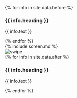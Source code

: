 <div class = 'flex'>
  <div class= 'third container'>
    <div class = 'row'>
    {% for info in site.data.before %}
      <div class = 'col-md-11'>
       <i class="fa fa-5x fa-{{info.icon}}" aria-hidden="true"></i>
        <h3> {{ info.heading }}</h3>
        <p>{{ info.text }}</p>
      </div>
    {% endfor %}
    </div>
  </div>
  <div class = 'third'>
    <div class = 'case'> 
      <div class="phone">
          <div class="phone-top">
            <span class="camera"></span>
            <span class="speaker"></span>
          </div>
          <div class="top-bar"></div>
          <div class="phone-screen">
            {% include screen.md %}
          </div>
          <div class="buttons">
            <span class="on-off"></span>
            <span class="sleep"></span>
            <span class="up"></span>
            <span class="down"></span>
          </div>
          <div class="bottom-bar"></div>
      </div>
        <div class = 'swipe'>
          <img src = '{{site.baseurl}}/assets/swipe.png' alt = 'swipe'>
        </div>
    </div>
  </div>
  <div class = 'third container'>
    <div class = 'row'>
    {% for info in site.data.after %}
      <div class = 'col-md-11'>
        <i class="fa fa-5x fa-{{info.icon}}" aria-hidden="true"></i>
        <h3> {{ info.heading }}</h3>
        <p> {{ info.text }}</p>
      </div>
    {% endfor %}
    </div>
  </div>
</div>
